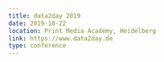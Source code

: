 ```yaml
---
title: data2day 2019
date: 2019-10-22
location: Print Media Academy, Heidelberg
link: https://www.data2day.de
type: conference
---
```

